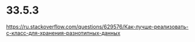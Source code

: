 # 33.5.3
https://ru.stackoverflow.com/questions/629576/Как-лучше-реализовать-c-класс-для-хранения-разнотипных-данных
